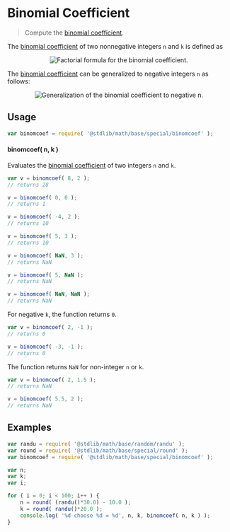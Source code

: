 # Binomial Coefficient

> Compute the [binomial coefficient][binomial-coefficient].


<section class="intro">

The [binomial coefficient][binomial-coefficient] of two nonnegative integers `n` and `k` is defined as

<!-- <equation class="equation" label="eq:binomial_coefficient" align="center" raw="\binom {n}{k} = \frac{n!}{k!\,(n-k)!} \quad \text{for }\ 0\leq k\leq n" alt="Factorial formula for the Binomial coefficient."> -->

<div class="equation" align="center" data-raw-text="\binom {n}{k} = \frac{n!}{k!\,(n-k)!} \quad \text{for }\ 0\leq k\leq n" data-equation="eq:binomial_coefficient">
    <img src="" alt="Factorial formula for the binomial coefficient.">
    <br>
</div>

<!-- </equation> -->

The [binomial coefficient][binomial-coefficient] can be generalized to negative integers `n` as follows:

<!-- <equation class="equation" label="eq:binomial_coefficient_negative_integers" align="center" raw="\binom {-n}{k} = (-1)^{k} \binom{n + k - 1}{k} = (-1)^{k} \left(\!\!{\binom {n}{k}}\!\!\right)" alt="Generalization of the binomial coefficient to negative n."> -->

<div class="equation" align="center" data-raw-text="\binom {-n}{k} = (-1)^{k} \binom{n + k - 1}{k} = (-1)^{k} \left(\!\!{\binom {n}{k}}\!\!\right)" data-equation="eq:binomial_coefficient_negative_integers">
    <img src="" alt="Generalization of the binomial coefficient to negative n.">
    <br>
</div>

<!-- </equation> -->

</section>

<!-- /.intro -->


<section class="usage">

## Usage

``` javascript
var binomcoef = require( '@stdlib/math/base/special/binomcoef' );
```

#### binomcoef( n, k )

Evaluates the [binomial coefficient][binomial-coefficient] of two integers `n` and `k`.

``` javascript
var v = binomcoef( 8, 2 );
// returns 28

v = binomcoef( 0, 0 );
// returns 1

v = binomcoef( -4, 2 );
// returns 10

v = binomcoef( 5, 3 );
// returns 10

v = binomcoef( NaN, 3 );
// returns NaN

v = binomcoef( 5, NaN );
// returns NaN

v = binomcoef( NaN, NaN );
// returns NaN
```

For negative `k`, the function returns `0`.

``` javascript
var v = binomcoef( 2, -1 );
// returns 0

v = binomcoef( -3, -1 );
// returns 0
```

The function returns `NaN` for non-integer `n` or `k`.

``` javascript
var v = binomcoef( 2, 1.5 );
// returns NaN

v = binomcoef( 5.5, 2 );
// returns NaN
```

</section>

<!-- /.usage -->


<section class="examples">

## Examples

``` javascript
var randu = require( '@stdlib/math/base/random/randu' );
var round = require( '@stdlib/math/base/special/round' );
var binomcoef = require( '@stdlib/math/base/special/binomcoef' );

var n;
var k;
var i;

for ( i = 0; i < 100; i++ ) {
    n = round( (randu()*30.0) - 10.0 );
    k = round( randu()*20.0 );
    console.log( '%d choose %d = %d', n, k, binomcoef( n, k ) );
}
```

</section>

<!-- /.examples -->


<section class="links">

[binomial-coefficient]: https://en.wikipedia.org/wiki/Binomial_coefficient

</section>

<!-- /.links -->
